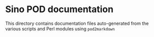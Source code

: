 # Sino POD documentation

This directory contains documentation files auto-generated from the various scripts and Perl modules using `pod2markdown`
